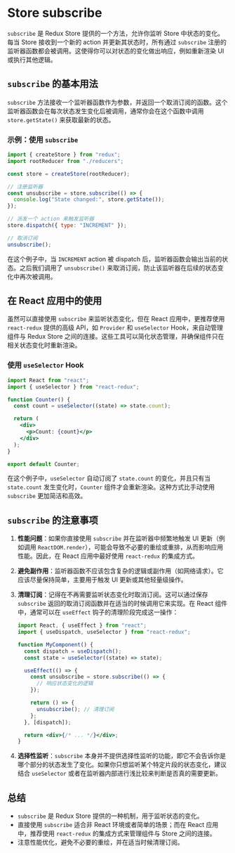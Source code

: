 # Store subscribe

`subscribe` 是 Redux Store 提供的一个方法，允许你监听 Store 中状态的变化。每当 Store 接收到一个新的 action 并更新其状态时，所有通过 `subscribe` 注册的监听器函数都会被调用。这使得你可以对状态的变化做出响应，例如重新渲染 UI 或执行其他逻辑。

## `subscribe` 的基本用法

`subscribe` 方法接收一个监听器函数作为参数，并返回一个取消订阅的函数。这个监听器函数会在每次状态发生变化后被调用，通常你会在这个函数中调用 `store.getState()` 来获取最新的状态。

### 示例：使用 `subscribe`

```javascript
import { createStore } from "redux";
import rootReducer from "./reducers";

const store = createStore(rootReducer);

// 注册监听器
const unsubscribe = store.subscribe(() => {
  console.log("State changed:", store.getState());
});

// 派发一个 action 来触发监听器
store.dispatch({ type: "INCREMENT" });

// 取消订阅
unsubscribe();
```

在这个例子中，当 `INCREMENT` action 被 dispatch 后，监听器函数会输出当前的状态。之后我们调用了 `unsubscribe()` 来取消订阅，防止该监听器在后续的状态变化中再次被调用。

## 在 React 应用中的使用

虽然可以直接使用 `subscribe` 来监听状态变化，但在 React 应用中，更推荐使用 `react-redux` 提供的高级 API，如 `Provider` 和 `useSelector` Hook，来自动管理组件与 Redux Store 之间的连接。这些工具可以简化状态管理，并确保组件只在相关状态变化时重新渲染。

### 使用 `useSelector` Hook

```jsx
import React from "react";
import { useSelector } from "react-redux";

function Counter() {
  const count = useSelector((state) => state.count);

  return (
    <div>
      <p>Count: {count}</p>
    </div>
  );
}

export default Counter;
```

在这个例子中，`useSelector` 自动订阅了 `state.count` 的变化，并且只有当 `state.count` 发生变化时，`Counter` 组件才会重新渲染。这种方式比手动使用 `subscribe` 更加简洁和高效。

## `subscribe` 的注意事项

1. **性能问题**：如果你直接使用 `subscribe` 并在监听器中频繁地触发 UI 更新（例如调用 `ReactDOM.render`），可能会导致不必要的重绘或重排，从而影响应用性能。因此，在 React 应用中最好使用 `react-redux` 的集成方式。

2. **避免副作用**：监听器函数不应该包含复杂的逻辑或副作用（如网络请求）。它应该尽量保持简单，主要用于触发 UI 更新或其他轻量级操作。

3. **清理订阅**：记得在不再需要监听状态变化时取消订阅。这可以通过保存 `subscribe` 返回的取消订阅函数并在适当的时候调用它来实现。在 React 组件中，通常可以在 `useEffect` 钩子的清理阶段完成这一操作：

   ```jsx
   import React, { useEffect } from "react";
   import { useDispatch, useSelector } from "react-redux";

   function MyComponent() {
     const dispatch = useDispatch();
     const state = useSelector((state) => state);

     useEffect(() => {
       const unsubscribe = store.subscribe(() => {
         // 响应状态变化的逻辑
       });

       return () => {
         unsubscribe(); // 清理订阅
       };
     }, [dispatch]);

     return <div>{/* ... */}</div>;
   }
   ```

4. **选择性监听**：`subscribe` 本身并不提供选择性监听的功能，即它不会告诉你是哪个部分的状态发生了变化。如果你只想监听某个特定片段的状态变化，建议结合 `useSelector` 或者在监听器内部进行浅比较来判断是否真的需要更新。

## 总结

- `subscribe` 是 Redux Store 提供的一种机制，用于监听状态的变化。
- 直接使用 `subscribe` 适合非 React 环境或者简单的场景；而在 React 应用中，推荐使用 `react-redux` 的集成方式来管理组件与 Store 之间的连接。
- 注意性能优化，避免不必要的重绘，并在适当时候清理订阅。

